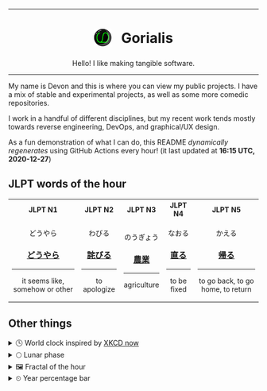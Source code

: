 ***

<h1 align="center">
<sub>
    <img src="readme/resources/avatar.png" height="36">
</sub>
&nbsp;
Gorialis
</h1>
<p align="center">
Hello! I like making tangible software.
</p>

***

My name is Devon and this is where you can view my public projects. I have a mix of stable and experimental projects, as well as some more comedic repositories.

I work in a handful of different disciplines, but my recent work tends mostly towards reverse engineering, DevOps, and graphical/UX design.

As a fun demonstration of what I can do, this README *dynamically regenerates* using GitHub Actions every hour! (it last updated at **16:15 UTC, 2020-12-27**)

<h2>JLPT words of the hour</h2>
<table>
    <tr>
        <th>JLPT N1</th>
        <th>JLPT N2</th>
        <th>JLPT N3</th>
        <th>JLPT N4</th>
        <th>JLPT N5</th>
    </tr>
    <tr>
        <td>
            <p align="center">どうやら</p>
            <h3 align="center"><b><a href="https://jisho.org/search/%E3%81%A9%E3%81%86%E3%82%84%E3%82%89">どうやら</a></b></h3>
            <hr>
            <p align="center">it seems like,<wbr> somehow or other</p>
        </td>
        <td>
            <p align="center">わびる</p>
            <h3 align="center"><b><a href="https://jisho.org/search/%E8%A9%AB%E3%81%B3%E3%82%8B">詫びる</a></b></h3>
            <hr>
            <p align="center">to apologize</p>
        </td>
        <td>
            <p align="center">のうぎょう</p>
            <h3 align="center"><b><a href="https://jisho.org/search/%E8%BE%B2%E6%A5%AD">農業</a></b></h3>
            <hr>
            <p align="center">agriculture</p>
        </td>
        <td>
            <p align="center">なおる</p>
            <h3 align="center"><b><a href="https://jisho.org/search/%E7%9B%B4%E3%82%8B">直る</a></b></h3>
            <hr>
            <p align="center">to be fixed</p>
        </td>
        <td>
            <p align="center">かえる</p>
            <h3 align="center"><b><a href="https://jisho.org/search/%E5%B8%B0%E3%82%8B">帰る</a></b></h3>
            <hr>
            <p align="center">to go back,<wbr> to go home,<wbr> to return</p>
        </td>
    </tr>
</table>

<h2>Other things</h2>
<details>
<summary>🕓  World clock inspired by <a href="https://xkcd.com/now">XKCD now</a></summary>

> <img src="generated/now.png" width="512">

</details>
<details>
<summary>🌕 Lunar phase</summary>

The moon is approximately 46.06% through its phase (Full Moon).

</details>
<details>
<summary>&#x1f5bc; Fractal of the hour</summary>

> <img src="generated/fractal.png" width="512">

</details>
<details>
<summary>&#x23f2; Year percentage bar</summary>
<pre><code>2020 [███████████████████▁] 98.82%</code></pre>
</details>

